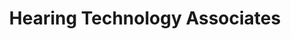 ---
title: "Hearing Technology Associates"
url: /bala-cynwyd/hearing-technology-associates/
shop: hearing aids
---